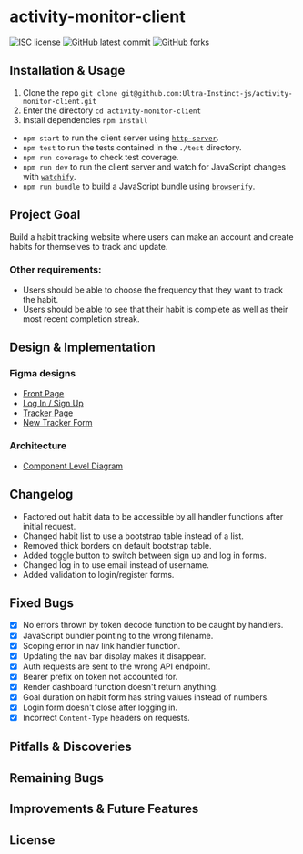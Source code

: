 # activity-monitor-client

<!-- badges -->
[![ISC license](https://img.shields.io/badge/License-ISC-blue.svg)](https://www.isc.org/licenses/)
[![GitHub latest commit](https://img.shields.io/github/last-commit/Ultra-Instinct-js/activity-monitor-client.svg)](https://github.com/Ultra-Instinct-js/activity-monitor-client/commit/)
[![GitHub forks](https://img.shields.io/github/forks/Ultra-Instinct-js/activity-monitor-client.svg)](https://github.com/Ultra-Instinct-js/activity-monitor-client)

## Installation & Usage

1. Clone the repo `git clone git@github.com:Ultra-Instinct-js/activity-monitor-client.git`
2. Enter the directory `cd activity-monitor-client`
3. Install dependencies `npm install`
   
* `npm start` to run the client server using [`http-server`](https://www.npmjs.com/package/http-server).
* `npm test` to run the tests contained in the `./test` directory.
* `npm run coverage` to check test coverage.
* `npm run dev` to run the client server and watch for JavaScript changes with [`watchify`](https://github.com/browserify/watchify).
* `npm run bundle` to build a JavaScript bundle using [`browserify`](https://github.com/browserify/browserify).

## Project Goal

Build a habit tracking website where users can make an account and create habits for themselves to track and update.

### Other requirements:

* Users should be able to choose the frequency that they want to track the habit.
* Users should be able to see that their habit is complete as well as their most recent completion streak.

## Design & Implementation

### Figma designs

* [Front Page](https://cdn.discordapp.com/attachments/583889254854295565/946046650344960090/unknown.png)
* [Log In / Sign Up](https://cdn.discordapp.com/attachments/583889254854295565/946044564274286592/unknown.png)
* [Tracker Page](https://media.discordapp.net/attachments/583889254854295565/946044816049963088/unknown.png)
* [New Tracker Form](https://cdn.discordapp.com/attachments/583889254854295565/946046129051676723/unknown.png)

### Architecture

* [Component Level Diagram](https://cdn.discordapp.com/attachments/941414409203486751/944315723361173544/unknown.png)

## Changelog

* Factored out habit data to be accessible by all handler functions after initial request.
* Changed habit list to use a bootstrap table instead of a list.
* Removed thick borders on default bootstrap table.
* Added toggle button to switch between sign up and log in forms.
* Changed log in to use email instead of username.
* Added validation to login/register forms.

## Fixed Bugs

- [x] No errors thrown by token decode function to be caught by handlers.
- [x] JavaScript bundler pointing to the wrong filename.
- [x] Scoping error in nav link handler function.
- [x] Updating the nav bar display makes it disappear.
- [x] Auth requests are sent to the wrong API endpoint.
- [x] Bearer prefix on token not accounted for.
- [x] Render dashboard function doesn't return anything.
- [x] Goal duration on habit form has string values instead of numbers.
- [x] Login form doesn't close after logging in.
- [x] Incorrect `Content-Type` headers on requests.

## Pitfalls & Discoveries



## Remaining Bugs



## Improvements & Future Features



## License

